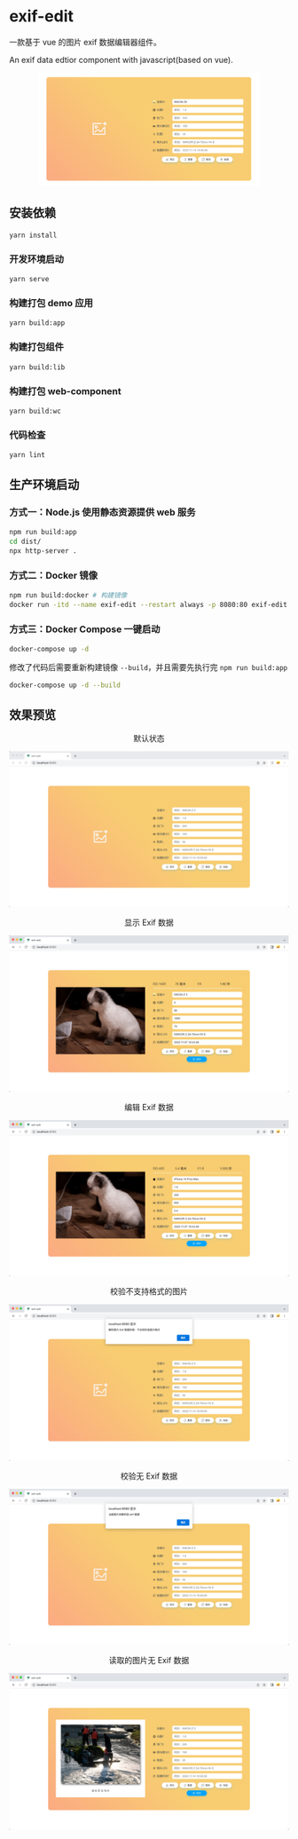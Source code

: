 # exif-edit

一款基于 vue 的图片 exif 数据编辑器组件。

An exif data edtior component with javascript(based on vue).

<p align="center">
  <img src="./docs/imgs/7.jpg" alt="7.jpg" width="400" />
</p>

## 安装依赖
```
yarn install
```

### 开发环境启动
```
yarn serve
```

### 构建打包 demo 应用
```
yarn build:app
```

### 构建打包组件
```
yarn build:lib
```

### 构建打包 web-component
```
yarn build:wc
```

### 代码检查
```
yarn lint
```

## 生产环境启动

### 方式一：Node.js 使用静态资源提供 web 服务

```bash
npm run build:app
cd dist/
npx http-server .
```

### 方式二：Docker 镜像

```bash
npm run build:docker # 构建镜像
docker run -itd --name exif-edit --restart always -p 8080:80 exif-edit:latest
```

### 方式三：Docker Compose 一键启动

```bash
docker-compose up -d
```

修改了代码后需要重新构建镜像 `--build`，并且需要先执行完 `npm run build:app`

```bash
docker-compose up -d --build
```

## 效果预览

<p align="center">默认状态</p>

![1.jpg](docs/imgs/1.jpg)

<p align="center">显示 Exif 数据</p>

![2.jpg](docs/imgs/2.jpg)

<p align="center">编辑 Exif 数据</p>

![3.jpg](docs/imgs/3.jpg)

<p align="center">校验不支持格式的图片</p>

![4.jpg](docs/imgs/4.jpg)

<p align="center">校验无 Exif 数据</p>

![5.jpg](docs/imgs/5.jpg)

<p align="center">读取的图片无 Exif 数据</p>

![6.jpg](docs/imgs/6.jpg)
